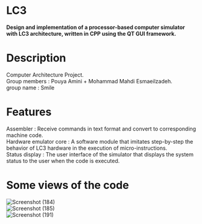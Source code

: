 # LC3
<b>Design and implementation of a processor-based computer simulator with LC3 architecture, written in CPP using the QT GUI framework.</b>

# Description
Computer Architecture Project.<br />
Group members : Pouya Amini + Mohammad Mahdi Esmaeilzadeh.
<br />group name : Smile

# Features
Assembler : Receive commands in text format and convert to corresponding machine code.<br />
Hardware emulator core : A software module that imitates step-by-step the behavior of LC3 hardware in the execution of micro-instructions.<br />
Status display : The user interface of the simulator that displays the system status to the user when the code is executed.

# Some views of the code
![Screenshot (184)](https://github.com/Pouyaamini123/debugCodes/assets/133509661/ac2b2f0a-ca47-4320-bb73-37e3bbe664e2)<br />
![Screenshot (185)](https://github.com/Pouyaamini123/debugCodes/assets/133509661/ff79fee4-d136-4556-abb5-d50c2bb7272b)<br />
![Screenshot (191)](https://github.com/Pouyaamini123/debugCodes/assets/133509661/2de26f6f-f566-418d-b009-ace1fea5fa17)
